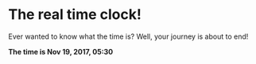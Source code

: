 # The real time clock!

Ever wanted to know what the time is? Well, your journey is about to end!

**The time is Nov 19, 2017, 05:30**